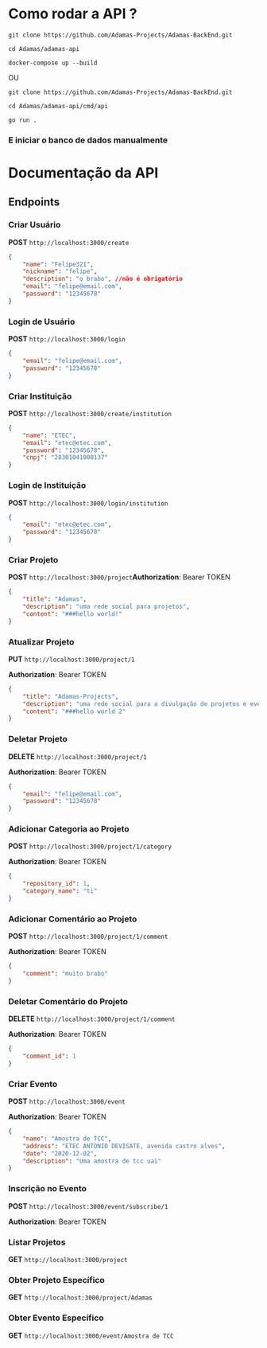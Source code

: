 
# Como rodar a API ?

```          
git clone https://github.com/Adamas-Projects/Adamas-BackEnd.git

cd Adamas/adamas-api

docker-compose up --build
```
OU 
```
git clone https://github.com/Adamas-Projects/Adamas-BackEnd.git

cd Adamas/adamas-api/cmd/api

go run .
``` 
### E iniciar o banco de dados manualmente
##


# Documentação da API

## Endpoints

### Criar Usuário

**POST** `http://localhost:3000/create`

```json
{
    "name": "Felipe321",
    "nickname": "felipe",
    "description": "o brabo", //não é obrigatório
    "email": "felipe@email.com",
    "password": "12345678"
}

```

### Login de Usuário

**POST** `http://localhost:3000/login`

```json
{
    "email": "felipe@email.com",
    "password": "12345678"
}

```

### Criar Instituição

**POST** `http://localhost:3000/create/institution`

```json
{
    "name": "ETEC",
    "email": "etec@etec.com",
    "password": "12345678",
    "cnpj": "28301041000137"
}

```

### Login de Instituição

**POST** `http://localhost:3000/login/institution`

```json
{
    "email": "etec@etec.com",
    "password": "12345678"
}

```

### Criar Projeto

**POST** `http://localhost:3000/project`**Authorization**: Bearer TOKEN

```json
{
    "title": "Adamas",
    "description": "uma rede social para projetos",
    "content": "###hello world!"
}

```

### Atualizar Projeto

**PUT** `http://localhost:3000/project/1`

**Authorization**: Bearer TOKEN

```json
{
    "title": "Adamas-Projects",
    "description": "uma rede social para a divulgação de projetos e eventos",
    "content": "###hello world 2"
}

```

### Deletar Projeto

**DELETE** `http://localhost:3000/project/1`

**Authorization**: Bearer TOKEN

```json
{
    "email": "felipe@email.com",
    "password": "12345678"
}

```

### Adicionar Categoria ao Projeto

**POST** `http://localhost:3000/project/1/category`

**Authorization**: Bearer TOKEN

```json
{
    "repository_id": 1,
    "category_name": "ti"
}

```

### Adicionar Comentário ao Projeto

**POST** `http://localhost:3000/project/1/comment`

**Authorization**: Bearer TOKEN

```json
{
    "comment": "muito brabo"
}

```

### Deletar Comentário do Projeto

**DELETE** `http://localhost:3000/project/1/comment`

**Authorization**: Bearer TOKEN

```json
{
    "comment_id": 1
}

```

### Criar Evento

**POST** `http://localhost:3000/event`

**Authorization**: Bearer TOKEN

```json
{
    "name": "Amostra de TCC",
    "address": "ETEC ANTONIO DEVISATE, avenida castro alves",
    "date": "2020-12-02",
    "description": "Uma amostra de tcc uai"
}

```

### Inscrição no Evento

**POST** `http://localhost:3000/event/subscribe/1`

**Authorization**: Bearer TOKEN

### Listar Projetos

**GET** `http://localhost:3000/project`

### Obter Projeto Específico

**GET** `http://localhost:3000/project/Adamas`

### Obter Evento Específico

**GET** `http://localhost:3000/event/Amostra de TCC`